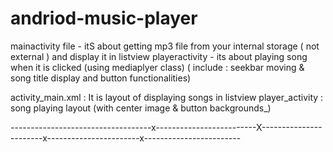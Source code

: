 # andriod-music-player


mainactivity file - itS about getting mp3 file from your internal storage ( not external ) and display it in listview 
playeractivity - its about playing song when it is clicked (using mediaplyer class) ( include : seekbar moving & song title display and button functionalities)

activity_main.xml : It is layout of displaying songs in listview
player_activity : song playing layout (with center image & button backgrounds_)   



-----------------------------------x-------------------------X-----------------------x-----------------------x------------------------
